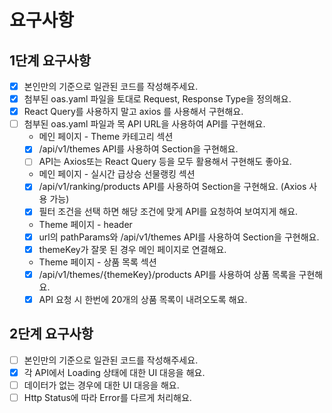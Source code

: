 # 요구사항

## 1단계 요구사항

- [x] 본인만의 기준으로 일관된 코드를 작성해주세요.
- [x] 첨부된 oas.yaml 파일을 토대로 Request, Response Type을 정의해요.
- [x] React Query를 사용하지 말고 axios 를 사용해서 구현해요.
- [ ] 첨부된 oas.yaml 파일과 목 API URL을 사용하여 API를 구현해요.
  - 메인 페이지 - Theme 카테고리 섹션
  - [x] /api/v1/themes API를 사용하여 Section을 구현해요.
  - [ ] API는 Axios또는 React Query 등을 모두 활용해서 구현해도 좋아요.
  - 메인 페이지 - 실시간 급상승 선물랭킹 섹션
  - [x] /api/v1/ranking/products API를 사용하여 Section을 구현해요. (Axios 사용 가능)
  - [x] 필터 조건을 선택 하면 해당 조건에 맞게 API를 요청하여 보여지게 해요.
  - Theme 페이지 - header
  - [x] url의 pathParams와 /api/v1/themes API를 사용하여 Section을 구현해요.
  - [x] themeKey가 잘못 된 경우 메인 페이지로 연결해요.
  - Theme 페이지 - 상품 목록 섹션
  - [x] /api/v1/themes/{themeKey}/products API를 사용하여 상품 목록을 구현해요.
  - [x] API 요청 시 한번에 20개의 상품 목록이 내려오도록 해요.

## 2단계 요구사항

- [ ] 본인만의 기준으로 일관된 코드를 작성해주세요.
- [x] 각 API에서 Loading 상태에 대한 UI 대응을 해요.
- [ ] 데이터가 없는 경우에 대한 UI 대응을 해요.
- [ ] Http Status에 따라 Error를 다르게 처리해요.
